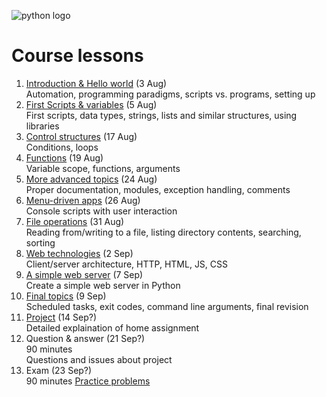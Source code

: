 <!--
Learning Outcomes
1. Explain an approach to programming to be able to solve common automation problems, and how scripting languages fit into this approach.
2. Use the scripting language to build desktop/console applications to automate common tasks.
3. Use the scripting language to execute external applications on the installed computer system as well as to schedule tasks to be run at specific intervals.
4. Build basic web applications for remote control of automated tasks.
-->

![python logo](https://www.python.org/static/community_logos/python-logo-master-v3-TM.png)

# Course lessons
1. [Introduction & Hello world](lessons/01.md) (3 Aug)  
Automation, programming paradigms, scripts vs. programs, setting up
1. [First Scripts & variables](lessons/02.md) (5 Aug)  
First scripts, data types, strings, lists and similar structures, using libraries
1. [Control structures](lessons/03.md) (17 Aug)  
Conditions, loops
1. [Functions](lessons/04.md) (19 Aug)  
Variable scope, functions, arguments
1. [More advanced topics](lessons/05.md) (24 Aug)  
Proper documentation, modules, exception handling, comments
1. [Menu-driven apps](lessons/06.md) (26 Aug)  
Console scripts with user interaction
1. [File operations](lessons/07.md) (31 Aug)  
Reading from/writing to a file, listing directory contents, searching, sorting
1. [Web technologies](lessons/08.md) (2 Sep)  
Client/server architecture, HTTP, HTML, JS, CSS
1. [A simple web server](lessons/09.md) (7 Sep)  
Create a simple web server in Python
1. [Final topics](lessons/10.md) (9 Sep)  
Scheduled tasks, exit codes, command line arguments, final revision
1. [Project](lessons/project.md) (14 Sep?)  
Detailed explaination of home assignment
1. Question & answer (21 Sep?)  
90 minutes  
Questions and issues about project 
1. Exam (23 Sep?)  
90 minutes
[Practice problems](https://adriann.github.io/programming_problems.html)
